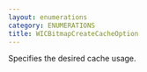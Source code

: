 ```yaml
---
layout: enumerations
category: ENUMERATIONS
title: WICBitmapCreateCacheOption
---
```


Specifies the desired cache usage.
